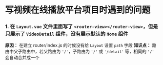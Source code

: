 # 写视频在线播放平台项目时遇到的问题

### 1. 在 `Layout.vue` 文件里面写了 `<router-view></router-view>`，但是只展示了 `VideoDetail` 组件，没有展示默认的 `Home` 组件
**原因：** 在建立 router/index.js 的时候没有给 `Layout` 设置 `path` 字段
**知识点：** 路由中父子路由中，若父路由为 `'/'`，子路由为 `'/'` 或 `'/detail'` 等，相同的 `'/'` 会自动合并成一个

<!--stackedit_data:
eyJoaXN0b3J5IjpbLTExNTM4ODg5MTBdfQ==
-->